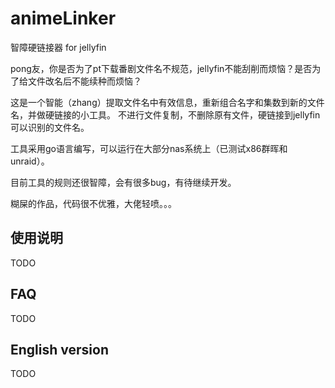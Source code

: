 # animeLinker
智障硬链接器 for jellyfin

pong友，你是否为了pt下载番剧文件名不规范，jellyfin不能刮削而烦恼？是否为了给文件改名后不能续种而烦恼？

这是一个智能（zhang）提取文件名中有效信息，重新组合名字和集数到新的文件名，并做硬链接的小工具。
不进行文件复制，不删除原有文件，硬链接到jellyfin可以识别的文件名。

工具采用go语言编写，可以运行在大部分nas系统上（已测试x86群晖和unraid）。

目前工具的规则还很智障，会有很多bug，有待继续开发。

糊屎的作品，代码很不优雅，大佬轻喷。。。

## 使用说明
TODO

## FAQ
TODO

## English version
TODO
